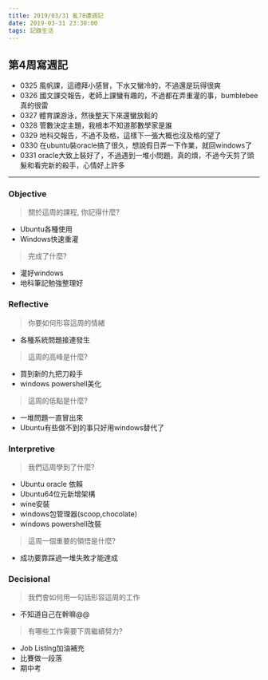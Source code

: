 ```yaml
---
title: 2019/03/31 亂78遭週記
date: 2019-03-31 23:30:00
tags: 記錄生活
---
```

## **第4周寫週記**

- 0325 風帆課，這禮拜小感冒，下水又蠻冷的，不過還是玩得很爽
- 0326 國文課交報告，老師上課蠻有趣的，不過都在弄重灌的事，bumblebee真的很雷
- 0327 體育課游泳，然後整天下來還蠻放鬆的
- 0328 管數決定主題，我根本不知道那數學家是誰
- 0329 地科交報告，不過不及格，這樣下一張大概也沒及格的望了
- 0330 在ubuntu裝oracle搞了很久，想說假日弄一下作業，就回windows了
- 0331 oracle大致上裝好了，不過遇到一堆小問題，真的煩，不過今天剪了頭髮和看完新的殺手，心情好上許多

--- 

### **Objective**

> 關於這周的課程, 你記得什麼?

- Ubuntu各種使用
- Windows快速重灌

> 完成了什麼?
- 灌好windows
- 地科筆記勉強整理好

### **Reflective**
> 你要如何形容這周的情緒

* 各種系統問題接連發生

> 這周的高峰是什麼?

- 買到新的九把刀殺手
- windows powershell美化

> 這周的低點是什麼?

- 一堆問題一直冒出來
- Ubuntu有些做不到的事只好用windows替代了

### **Interpretive**

>我們這周學到了什麼?

- Ubuntu oracle 依賴 
- Ubuntu64位元新增架構
- wine安裝
- windows包管理器(scoop,chocolate)
- windows powershell改裝

> 這周一個重要的領悟是什麼?
* 成功要靠踩過一堆失敗才能達成

### **Decisional**

> 我們會如何用一句話形容這周的工作
* 不知道自己在幹嘛@@

> 有哪些工作需要下周繼續努力?

- Job Listing加油補充
- 比賽做一段落
- 期中考